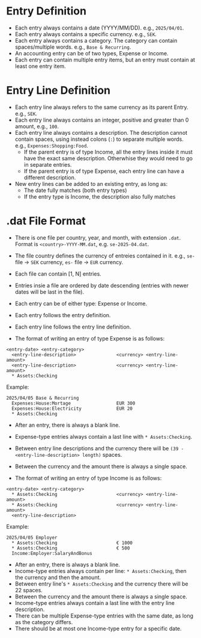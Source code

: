 # Entry Definition

- Each entry always contains a date (YYYY/MM/DD). e.g., `2025/04/01`.
- Each entry always contains a specific currency. e.g., `SEK`.
- Each entry always contains a category. The category can contain spaces/multiple words. e.g., `Base & Recurring`.
- An accounting entry can be of two types, Expense or Income.
- Each entry can contain multiple entry items, but an entry must contain at least one entry item.

# Entry Line Definition

- Each entry line always refers to the same currency as its parent Entry. e.g., `SEK`.
- Each entry line always contains an integer, positive and greater than 0 amount, e.g., `100`.
- Each entry line always contains a description. The description cannot contain spaces, using instead colons (`:`) to separate multiple words. e.g., `Expenses:Shopping:Food`.
  - If the parent entry is of type Income, all the entry lines inside it must have the exact same description. Otherwhise they would need to go in separate entries.
  - If the parent entry is of type Expense, each entry line can have a different description.
- New entry lines can be added to an existing entry, as long as:
  - The date fully matches (both entry types)
  - If the entry type is Income, the description also fully matches


# .dat File Format

- There is one file per country, year, and month, with extension `.dat`. Format is `<country>-YYYY-MM.dat`, e.g. `se-2025-04.dat`.
- The file country defines the currency of entreies contained in it. e.g., `se-` file -> `SEK` currency, `es-` file -> `EUR` currency.
- Each file can contain [1, N] entries.
- Entries insie a file are ordered by date descending (entries with newer dates will be last in the file).
- Each entry can be of either type: Expense or Income.
- Each entry follows the entry definition.
- Each entry line follows the entry line definition.

- The format of writing an entry of type Expense is as follows:
```
<entry-date> <entry-category>
  <entry-line-description>               <currency> <entry-line-amount>
  <entry-line-description>               <currency> <entry-line-amount>
  * Assets:Checking

```
Example:
```
2025/04/05 Base & Recurring
  Expenses:House:Mortage                 EUR 300
  Expenses:House:Electricity             EUR 20
  * Assets:Checking

```
- After an entry, there is always a blank line.
- Expense-type entries always contain a last line with `* Assets:Checking`.
- Between entry line descriptions and the currency there will be `(39 - <entry-line-description> length)` spaces.
- Between the currency and the amount there is always a single space.

- The format of writing an entry of type Income is as follows:
```
<entry-date> <entry-category>
  * Assets:Checking                      <currency> <entry-line-amount>
  * Assets:Checking                      <currency> <entry-line-amount>
  <entry-line-description>

```
Example:
```
2025/04/05 Employer
  * Assets:Checking                      € 1000
  * Assets:Checking                      € 500
  Income:Employer:SalaryAndBonus

```
- After an entry, there is always a blank line.
- Income-type entries always contain per line: `* Assets:Checking`, then the currency and then the amount.
- Between entry line's `* Assets:Checking` and the currency there will be 22 spaces.
- Between the currency and the amount there is always a single space.
- Income-type entries always contain a last line with the entry line description.
- There can be multiple Expense-type entries with the same date, as long as the category differs.
- There should be at most one Income-type entry for a specific date.
